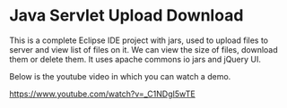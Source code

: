 # Java Servlet Upload Download

This is a complete Eclipse IDE project with jars, used to upload files to server and view list of files on it.
We can view the size of files, download them or delete them.
It uses apache commons io jars and jQuery UI.

Below is the youtube video in which you can watch a demo.

https://www.youtube.com/watch?v=_C1NDgI5wTE
